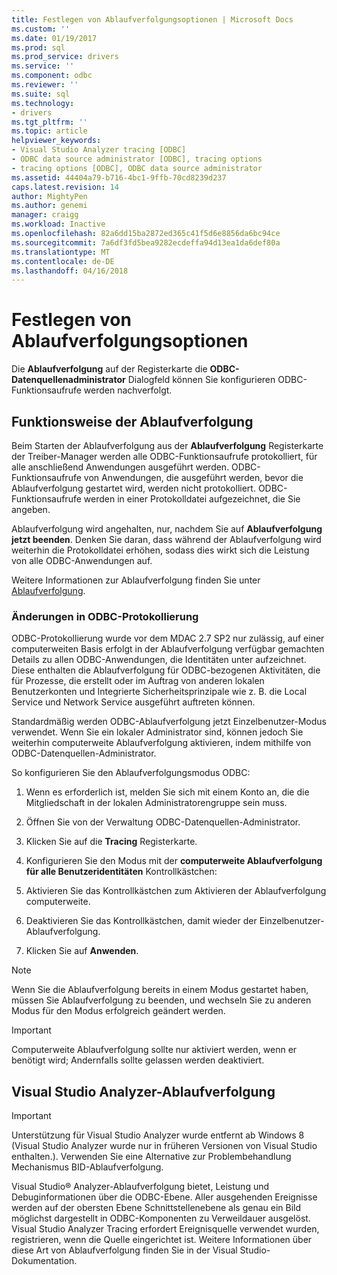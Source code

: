 ```yaml
---
title: Festlegen von Ablaufverfolgungsoptionen | Microsoft Docs
ms.custom: ''
ms.date: 01/19/2017
ms.prod: sql
ms.prod_service: drivers
ms.service: ''
ms.component: odbc
ms.reviewer: ''
ms.suite: sql
ms.technology:
- drivers
ms.tgt_pltfrm: ''
ms.topic: article
helpviewer_keywords:
- Visual Studio Analyzer tracing [ODBC]
- ODBC data source administrator [ODBC], tracing options
- tracing options [ODBC], ODBC data source administrator
ms.assetid: 44404a79-b716-4bc1-9ffb-70cd8239d237
caps.latest.revision: 14
author: MightyPen
ms.author: genemi
manager: craigg
ms.workload: Inactive
ms.openlocfilehash: 82a6dd15ba2872ed365c41f5d6e8856da6bc94ce
ms.sourcegitcommit: 7a6df3fd5bea9282ecdeffa94d13ea1da6def80a
ms.translationtype: MT
ms.contentlocale: de-DE
ms.lasthandoff: 04/16/2018
---
```

# <a name="setting-tracing-options"></a>Festlegen von Ablaufverfolgungsoptionen
Die **Ablaufverfolgung** auf der Registerkarte die **ODBC-Datenquellenadministrator** Dialogfeld können Sie konfigurieren ODBC-Funktionsaufrufe werden nachverfolgt.  
  
## <a name="how-tracing-works"></a>Funktionsweise der Ablaufverfolgung  
 Beim Starten der Ablaufverfolgung aus der **Ablaufverfolgung** Registerkarte der Treiber-Manager werden alle ODBC-Funktionsaufrufe protokolliert, für alle anschließend Anwendungen ausgeführt werden. ODBC-Funktionsaufrufe von Anwendungen, die ausgeführt werden, bevor die Ablaufverfolgung gestartet wird, werden nicht protokolliert. ODBC-Funktionsaufrufe werden in einer Protokolldatei aufgezeichnet, die Sie angeben.  
  
 Ablaufverfolgung wird angehalten, nur, nachdem Sie auf **Ablaufverfolgung jetzt beenden**. Denken Sie daran, dass während der Ablaufverfolgung wird weiterhin die Protokolldatei erhöhen, sodass dies wirkt sich die Leistung von alle ODBC-Anwendungen auf.  
  
 Weitere Informationen zur Ablaufverfolgung finden Sie unter [Ablaufverfolgung](../../odbc/reference/develop-app/tracing.md).  
  
### <a name="changes-in-odbc-tracing"></a>Änderungen in ODBC-Protokollierung  
 ODBC-Protokollierung wurde vor dem MDAC 2.7 SP2 nur zulässig, auf einer computerweiten Basis erfolgt in der Ablaufverfolgung verfügbar gemachten Details zu allen ODBC-Anwendungen, die Identitäten unter aufzeichnet. Diese enthalten die Ablaufverfolgung für ODBC-bezogenen Aktivitäten, die für Prozesse, die erstellt oder im Auftrag von anderen lokalen Benutzerkonten und Integrierte Sicherheitsprinzipale wie z. B. die Local Service und Network Service ausgeführt auftreten können.  
  
 Standardmäßig werden ODBC-Ablaufverfolgung jetzt Einzelbenutzer-Modus verwendet. Wenn Sie ein lokaler Administrator sind, können jedoch Sie weiterhin computerweite Ablaufverfolgung aktivieren, indem mithilfe von ODBC-Datenquellen-Administrator.  
  
 So konfigurieren Sie den Ablaufverfolgungsmodus ODBC:  
  
1.  Wenn es erforderlich ist, melden Sie sich mit einem Konto an, die die Mitgliedschaft in der lokalen Administratorengruppe sein muss.  
  
2.  Öffnen Sie von der Verwaltung ODBC-Datenquellen-Administrator.  
  
3.  Klicken Sie auf die **Tracing** Registerkarte.  
  
4.  Konfigurieren Sie den Modus mit der **computerweite Ablaufverfolgung für alle Benutzeridentitäten** Kontrollkästchen:  
  
5.  Aktivieren Sie das Kontrollkästchen zum Aktivieren der Ablaufverfolgung computerweite.  
  
6.  Deaktivieren Sie das Kontrollkästchen, damit wieder der Einzelbenutzer-Ablaufverfolgung.  
  
7.  Klicken Sie auf **Anwenden**.  
  
> [!NOTE]  
>  Wenn Sie die Ablaufverfolgung bereits in einem Modus gestartet haben, müssen Sie Ablaufverfolgung zu beenden, und wechseln Sie zu anderen Modus für den Modus erfolgreich geändert werden.  
  
> [!IMPORTANT]  
>  Computerweite Ablaufverfolgung sollte nur aktiviert werden, wenn er benötigt wird; Andernfalls sollte gelassen werden deaktiviert.  
  
## <a name="visual-studio-analyzer-tracing"></a>Visual Studio Analyzer-Ablaufverfolgung  
  
> [!IMPORTANT]  
>  Unterstützung für Visual Studio Analyzer wurde entfernt ab Windows 8 (Visual Studio Analyzer wurde nur in früheren Versionen von Visual Studio enthalten.). Verwenden Sie eine Alternative zur Problembehandlung Mechanismus BID-Ablaufverfolgung.  
  
 Visual Studio® Analyzer-Ablaufverfolgung bietet, Leistung und Debuginformationen über die ODBC-Ebene. Aller ausgehenden Ereignisse werden auf der obersten Ebene Schnittstellenebene als genau ein Bild möglichst dargestellt in ODBC-Komponenten zu Verweildauer ausgelöst. Visual Studio Analyzer Tracing erfordert Ereignisquelle verwendet wurden, registrieren, wenn die Quelle eingerichtet ist. Weitere Informationen über diese Art von Ablaufverfolgung finden Sie in der Visual Studio-Dokumentation.
